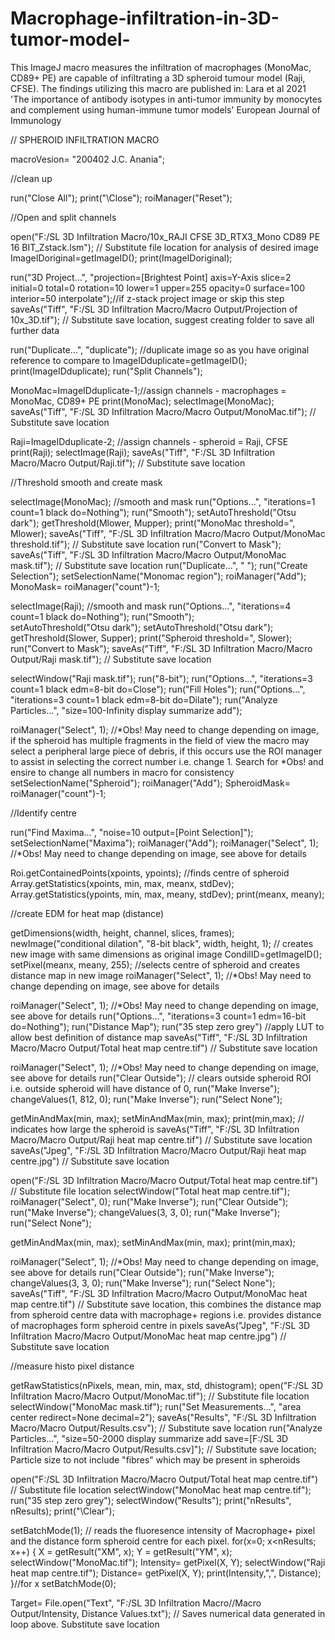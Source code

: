 # Macrophage-infiltration-in-3D-tumor-model-
This ImageJ macro measures the infiltration of macrophages (MonoMac, CD89+ PE) are capable of infiltrating a 3D spheroid tumour model (Raji, CFSE). The findings utilizing this macro are published in: Lara et al 2021 'The importance of antibody isotypes in anti-tumor immunity by monocytes and complement using human-immune tumor models' European Journal of Immunology

// SPHEROID INFILTRATION MACRO

macroVesion= "200402 J.C. Anania"; 

//clean up

run("Close All"); 
print("\\Close"); 
roiManager("Reset"); 
 
//Open and split channels 

open("F:/SL 3D Infiltration  Macro/10x_RAJI  CFSE 3D_RTX3_Mono CD89 PE 16 BIT_Zstack.lsm"); // Substitute file location for analysis of desired image
ImageIDoriginal=getImageID(); 
print(ImageIDoriginal); 

run("3D Project...", "projection=[Brightest Point] axis=Y-Axis slice=2 initial=0 total=0 rotation=10 lower=1 upper=255 opacity=0 surface=100 interior=50 interpolate");//if z-stack project image or skip this step
saveAs("Tiff", "F:/SL 3D Infiltration  Macro/Macro Output/Projection of 10x_3D.tif"); // Substitute save location, suggest creating folder to save all further data

run("Duplicate...", "duplicate"); //duplicate image so as you have original reference to compare to
ImageIDduplicate=getImageID();
print(ImageIDduplicate);
run("Split Channels"); 
 
MonoMac=ImageIDduplicate-1;//assign channels - macrophages = MonoMac, CD89+ PE
print(MonoMac); 
selectImage(MonoMac);
saveAs("Tiff", "F:/SL 3D Infiltration  Macro/Macro Output/MonoMac.tif"); // Substitute save location
 
Raji=ImageIDduplicate-2; //assign channels - spheroid = Raji, CFSE
print(Raji);
selectImage(Raji);
saveAs("Tiff", "F:/SL 3D Infiltration  Macro/Macro Output/Raji.tif"); // Substitute save location

//Threshold smooth and create mask 

selectImage(MonoMac); //smooth and mask 
run("Options...", "iterations=1 count=1 black do=Nothing"); 
run("Smooth"); 
setAutoThreshold("Otsu dark"); 
getThreshold(Mlower, Mupper);
print("MonoMac threshold=", Mlower);
saveAs("Tiff", "F:/SL 3D Infiltration  Macro/Macro Output/MonoMac threshold.tif"); // Substitute save location
run("Convert to Mask"); 
saveAs("Tiff", "F:/SL 3D Infiltration  Macro/Macro Output/MonoMac mask.tif"); // Substitute save location
run("Duplicate...", " "); 
run("Create Selection");
setSelectionName("Monomac region");
roiManager("Add");
MonoMask= roiManager("count")-1;

selectImage(Raji); //smooth and mask 
run("Options...", "iterations=4 count=1 black do=Nothing"); 
run("Smooth");  
setAutoThreshold("Otsu dark"); 
setAutoThreshold("Otsu dark"); 
getThreshold(Slower, Supper);
print("Spheroid threshold=", Slower);
run("Convert to Mask"); 
saveAs("Tiff", "F:/SL 3D Infiltration  Macro/Macro Output/Raji mask.tif");  // Substitute save location

selectWindow("Raji mask.tif");
run("8-bit"); 
run("Options...", "iterations=3 count=1 black edm=8-bit do=Close"); 
run("Fill Holes"); 
run("Options...", "iterations=3 count=1 black edm=8-bit do=Dilate"); 
run("Analyze Particles...", "size=100-Infinity display summarize add"); 

roiManager("Select", 1); //*Obs! May need to change depending on image, if the spheroid has multiple fragments in the field of view the macro may select a peripheral large piece of debris, if this occurs use the ROI manager to assist in selecting the correct number i.e. change 1. Search for *Obs! and ensire to change all numbers in macro for consistency
setSelectionName("Spheroid");
roiManager("Add");
SpheroidMask= roiManager("count")-1;

//Identify centre

run("Find Maxima...", "noise=10 output=[Point Selection]"); 
setSelectionName("Maxima");
roiManager("Add");
roiManager("Select", 1); //*Obs! May need to change depending on image, see above for details

Roi.getContainedPoints(xpoints, ypoints); //finds centre of spheroid
Array.getStatistics(xpoints, min, max, meanx, stdDev);
Array.getStatistics(ypoints, min, max, meany, stdDev);
print(meanx, meany);

//create EDM for heat map (distance)

getDimensions(width, height, channel, slices, frames); 
newImage("conditional dilation", "8-bit black", width, height, 1); // creates new image with same dimensions as original image
CondilID=getImageID();
setPixel(meanx, meany, 255); //selects centre of spheroid and creates distance map in new image
roiManager("Select", 1); //*Obs! May need to change depending on image, see above for details

roiManager("Select", 1); //*Obs! May need to change depending on image, see above for details
run("Options...", "iterations=3 count=1 edm=16-bit do=Nothing");
run("Distance Map");
run("35 step zero grey") //apply LUT to allow best definition of distance map
saveAs("Tiff", "F:/SL 3D Infiltration  Macro/Macro Output/Total heat map centre.tif") // Substitute save location

roiManager("Select", 1); //*Obs! May need to change depending on image, see above for details
run("Clear Outside"); // clears outside spheroid ROI i.e. outside spheroid will have distance of 0, 
run("Make Inverse");
changeValues(1, 812, 0);
run("Make Inverse");
run("Select None");

getMinAndMax(min, max); 
setMinAndMax(min, max);
print(min,max); // indicates how large the spheroid is
saveAs("Tiff", "F:/SL 3D Infiltration  Macro/Macro Output/Raji heat map centre.tif") // Substitute save location
saveAs("Jpeg", "F:/SL 3D Infiltration  Macro/Macro Output/Raji heat map centre.jpg") // Substitute save location

open("F:/SL 3D Infiltration  Macro/Macro Output/Total heat map centre.tif") // Substitute file location
selectWindow("Total heat map centre.tif");
roiManager("Select", 0); 
run("Make Inverse");
run("Clear Outside");
run("Make Inverse");
changeValues(3, 3, 0);
run("Make Inverse");
run("Select None");

getMinAndMax(min, max); 
setMinAndMax(min, max);
print(min,max); 

roiManager("Select", 1); //*Obs! May need to change depending on image, see above for details
run("Clear Outside");
run("Make Inverse");
changeValues(3, 3, 0);
run("Make Inverse");
run("Select None");
saveAs("Tiff", "F:/SL 3D Infiltration  Macro/Macro Output/MonoMac heat map centre.tif") // Substitute save location, this combines the distance map from spheroid centre data with macrophage+ regions i.e. provides distance of macrophages form spheroid centre in pixels
saveAs("Jpeg", "F:/SL 3D Infiltration  Macro/Macro Output/MonoMac heat map centre.jpg") // Substitute save location

//measure histo pixel distance 

getRawStatistics(nPixels, mean, min, max, std, dhistogram); 
open("F:/SL 3D Infiltration  Macro/Macro Output/MonoMac.tif"); // Substitute file location
selectWindow("MonoMac mask.tif");
run("Set Measurements...", "area center redirect=None decimal=2");
saveAs("Results", "F:/SL 3D Infiltration  Macro/Macro Output/Results.csv"); // Substitute save location
run("Analyze Particles...", "size=50-2000 display summarize add save=[F:/SL 3D Infiltration  Macro/Macro Output/Results.csv]"); // Substitute save location; Particle size to not include "fibres" which may be present in spheroids 

open("F:/SL 3D Infiltration  Macro/Macro Output/Total heat map centre.tif") // Substitute file location
selectWindow("MonoMac heat map centre.tif"); 
run("35 step zero grey"); 
selectWindow("Results");
print("nResults", nResults);
print("\\Clear");

setBatchMode(1); // reads the fluoresence intensity of Macrophage+ pixel and the distance form spheroid centre for each pixel. 
for(x=0; x<nResults; x++) {
	X = getResult("XM", x);
		Y = getResult("YM", x);
				selectWindow("MonoMac.tif"); 
				Intensity= getPixel(X, Y); 
				selectWindow("Raji heat map centre.tif"); 
				Distance= getPixel(X, Y); 
				print(Intensity,",", Distance); 
}//for x
setBatchMode(0);

Target= File.open("Text", "F:/SL 3D Infiltration  Macro//Macro Output/Intensity, Distance Values.txt"); // Saves numerical data generated in loop above. Substitute save location
